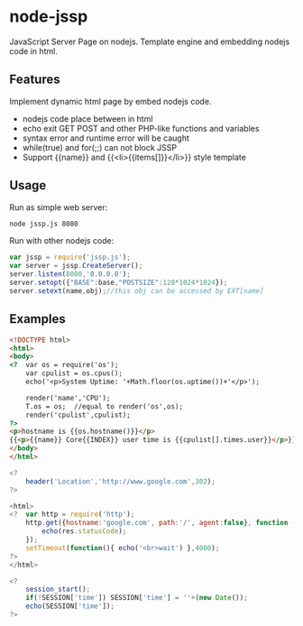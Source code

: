 node-jssp
=========

JavaScript Server Page on nodejs. Template engine and embedding nodejs code in html.

## Features

 Implement dynamic html page by embed nodejs code.

  - nodejs code place between <? ?> in html
  - echo exit GET POST and other PHP-like functions and variables
  - syntax error and runtime error will be caught
  - while(true) and for(;;) can not block JSSP
  - Support \{\{name\}\} and \{\{\<li\>\{\{items[]\}\}\</li\>\}\} style template

## Usage

Run as simple web server:

```bash
node jssp.js 8080
```

Run with other nodejs code:

```js
var jssp = require('jssp.js');
var server = jssp.CreateServer();
server.listen(8080,'0.0.0.0');
server.setopt({"BASE":base,"POSTSIZE":128*1024*1024});
server.setext(name,obj);//this obj can be accessed by EXT[name]
```

## Examples
```html
<!DOCTYPE html>
<html>
<body>
<?  var os = require('os');
    var cpulist = os.cpus();
    echo('<p>System Uptime: '+Math.floor(os.uptime())+'</p>');

    render('name','CPU');
    T.os = os;  //equal to render('os',os);
    render('cpulist',cpulist);
?>
<p>hostname is {{os.hostname()}}</p>
{{<p>{{name}} Core{{INDEX}} user time is {{cpulist[].times.user}}</p>}}
</body>
</html>
```

```js
<?
    header('Location','http://www.google.com',302);
?>
```

```js
<html>
<?  var http = require('http');
    http.get({hostname:'google.com', path:'/', agent:false}, function (res) {
        echo(res.statusCode);
    });
    setTimeout(function(){ echo('<br>wait') },4000);
?>
</html>
```

```js
<?
    session_start();
    if(!SESSION['time']) SESSION['time'] = ''+(new Date());
    echo(SESSION['time']);
?>
```

